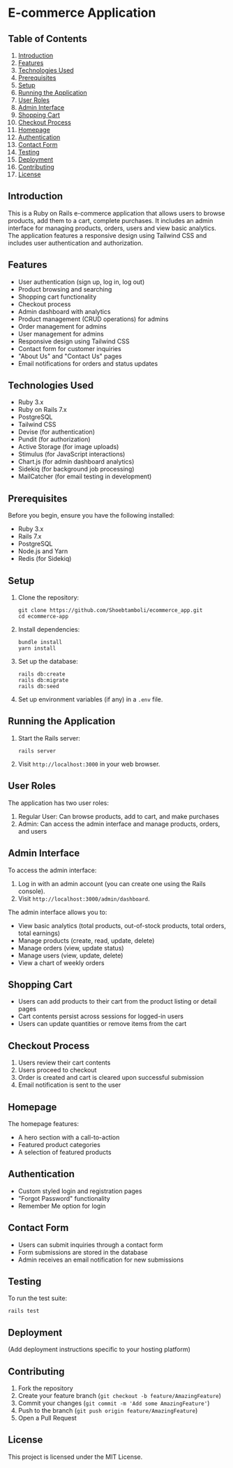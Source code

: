 # E-commerce Application

## Table of Contents

1. [Introduction](#introduction)
2. [Features](#features)
3. [Technologies Used](#technologies-used)
4. [Prerequisites](#prerequisites)
5. [Setup](#setup)
6. [Running the Application](#running-the-application)
7. [User Roles](#user-roles)
8. [Admin Interface](#admin-interface)
9. [Shopping Cart](#shopping-cart)
10. [Checkout Process](#checkout-process)
11. [Homepage](#homepage)
12. [Authentication](#authentication)
13. [Contact Form](#contact-form)
14. [Testing](#testing)
15. [Deployment](#deployment)
16. [Contributing](#contributing)
17. [License](#license)

## Introduction

This is a Ruby on Rails e-commerce application that allows users to browse products, add them to a cart, complete purchases. It includes an admin interface for managing products, orders, users
and view basic analytics. The application features a responsive design using Tailwind CSS and includes user authentication and authorization.

## Features

- User authentication (sign up, log in, log out)
- Product browsing and searching
- Shopping cart functionality
- Checkout process
- Admin dashboard with analytics
- Product management (CRUD operations) for admins
- Order management for admins
- User management for admins
- Responsive design using Tailwind CSS
- Contact form for customer inquiries
- "About Us" and "Contact Us" pages
- Email notifications for orders and status updates

## Technologies Used

- Ruby 3.x
- Ruby on Rails 7.x
- PostgreSQL
- Tailwind CSS
- Devise (for authentication)
- Pundit (for authorization)
- Active Storage (for image uploads)
- Stimulus (for JavaScript interactions)
- Chart.js (for admin dashboard analytics)
- Sidekiq (for background job processing)
- MailCatcher (for email testing in development)

## Prerequisites

Before you begin, ensure you have the following installed:

- Ruby 3.x
- Rails 7.x
- PostgreSQL
- Node.js and Yarn
- Redis (for Sidekiq)

## Setup

1. Clone the repository:

   ```
   git clone https://github.com/Shoebtamboli/ecommerce_app.git
   cd ecommerce-app
   ```

2. Install dependencies:

   ```
   bundle install
   yarn install
   ```

3. Set up the database:

   ```
   rails db:create
   rails db:migrate
   rails db:seed
   ```

4. Set up environment variables (if any) in a `.env` file.

## Running the Application

1. Start the Rails server:

   ```
   rails server
   ```

2. Visit `http://localhost:3000` in your web browser.

## User Roles

The application has two user roles:

1. Regular User: Can browse products, add to cart, and make purchases
2. Admin: Can access the admin interface and manage products, orders, and users

## Admin Interface

To access the admin interface:

1. Log in with an admin account (you can create one using the Rails console).
2. Visit `http://localhost:3000/admin/dashboard`.

The admin interface allows you to:

- View basic analytics (total products, out-of-stock products, total orders, total earnings)
- Manage products (create, read, update, delete)
- Manage orders (view, update status)
- Manage users (view, update, delete)
- View a chart of weekly orders

## Shopping Cart

- Users can add products to their cart from the product listing or detail pages
- Cart contents persist across sessions for logged-in users
- Users can update quantities or remove items from the cart

## Checkout Process

1. Users review their cart contents
2. Users proceed to checkout
3. Order is created and cart is cleared upon successful submission
4. Email notification is sent to the user

## Homepage

The homepage features:

- A hero section with a call-to-action
- Featured product categories
- A selection of featured products

## Authentication

- Custom styled login and registration pages
- "Forgot Password" functionality
- Remember Me option for login

## Contact Form

- Users can submit inquiries through a contact form
- Form submissions are stored in the database
- Admin receives an email notification for new submissions

## Testing

To run the test suite:

```
rails test
```

## Deployment

(Add deployment instructions specific to your hosting platform)

## Contributing

1. Fork the repository
2. Create your feature branch (`git checkout -b feature/AmazingFeature`)
3. Commit your changes (`git commit -m 'Add some AmazingFeature'`)
4. Push to the branch (`git push origin feature/AmazingFeature`)
5. Open a Pull Request

## License

This project is licensed under the MIT License.
